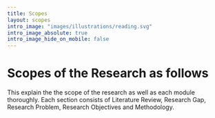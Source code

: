 ```yaml
---
title: Scopes
layout: scopes
intro_image: "images/illustrations/reading.svg"
intro_image_absolute: true
intro_image_hide_on_mobile: false
---
```


# Scopes of the Research as follows

This explain the the scope of the research as well as each module thoroughly.
Each section consists of Literature Review, Research Gap, Research Problem, 
Research Objectives and Methodology.
